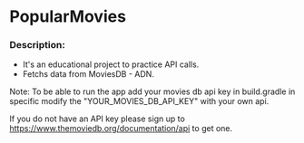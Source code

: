 # PopularMovies

### Description:
* It's an educational project to practice API calls.
* Fetchs data from MoviesDB - ADN.


Note:
To be able to run the app add your movies db api key in build.gradle in specific modify the "YOUR_MOVIES_DB_API_KEY" with your own api.

If you do not have an API key please sign up to https://www.themoviedb.org/documentation/api to get one.
